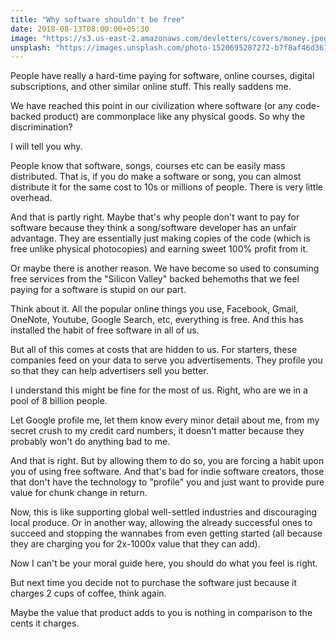 ```yaml
---
title: "Why software shouldn't be free"
date: 2018-08-13T08:00:00+05:30
image: "https://s3.us-east-2.amazonaws.com/devletters/covers/money.jpeg"
unsplash: "https://images.unsplash.com/photo-1520695287272-b7f8af46d367?ixlib=rb-0.3.5&ixid=eyJhcHBfaWQiOjEyMDd9&s=55c87dd381a07bf88901f1e157e45af8&auto=format&fit=crop&w=1500&q=80"
---
```



People have really a hard-time paying for software, online courses, digital subscriptions, and other similar online stuff. This really saddens me.

We have reached this point in our civilization where software (or any code-backed product) are commonplace like any physical goods. So why the discrimination?

I will tell you why.

People know that software, songs, courses etc can be easily mass distributed. That is, if you do make a software or song, you can almost distribute it for the same cost to 10s or millions of people. There is very little overhead.

And that is partly right. Maybe that's why people don't want to pay for software because they think a song/software developer has an unfair advantage. They are essentially just making copies of the code (which is free unlike physical photocopies) and earning sweet 100% profit from it.

Or maybe there is another reason. We have become so used to consuming free services from the "Silicon Valley" backed behemoths that we feel paying for a software is stupid on our part. 

Think about it. All the popular online things you use, Facebook, Gmail, OneNote, Youtube, Google Search, etc, everything is free. And this has installed the habit of free software in all of us.

But all of this comes at costs that are hidden to us. For starters, these companies feed on your data to serve you advertisements. They profile you so that they can help advertisers sell you better. 

I understand this might be fine for the most of us. Right, who are we in a pool of 8 billion people.

Let Google profile me, let them know every minor detail about me, from my secret crush to my credit card numbers, it doesn't matter because they probably won't do anything bad to me.

And that is right. But by allowing them to do so, you are forcing a habit upon you of using free software. And that's bad for indie software creators, those that don't have the technology to "profile" you and just want to provide pure value for chunk change in return.

Now, this is like supporting global well-settled industries and discouraging local produce. Or in another way, allowing the already successful ones to succeed and stopping the wannabes from even getting started (all because they are charging you for 2x-1000x value that they can add).

Now I can't be your moral guide here, you should do what you feel is right.

But next time you decide not to purchase the software just because it charges 2 cups of coffee, think again. 

Maybe the value that product adds to you is nothing in comparison to the cents it charges.
